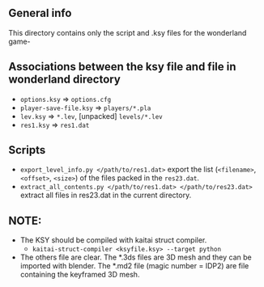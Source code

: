 ## General info
This directory contains only the script and .ksy files for the wonderland game- 
## Associations between the ksy file and file in wonderland directory
* `options.ksy` => `options.cfg`
* `player-save-file.ksy` => `players/*.pla`
* `lev.ksy` => `*.lev`, [unpacked] `levels/*.lev`
* `res1.ksy` => `res1.dat`
## Scripts
* `export_level_info.py </path/to/res1.dat>` export the list (`<filename>`, `<offset>`, `<size>`) of the files packed in the `res23.dat`. 
* `extract_all_contents.py </path/to/res1.dat> </path/to/res23.dat>` extract all files in res23.dat in the current directory.
## NOTE:
* The KSY should be compiled with kaitai struct compiler.
    * `kaitai-struct-compiler <ksyfile.ksy> --target python`
* The others file are clear. The *.3ds files are 3D mesh and they can be imported with blender. The *.md2 file (magic number = IDP2) are file containing the keyframed 3D mesh.
